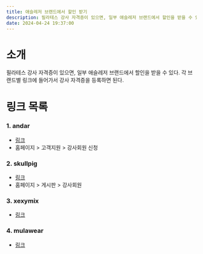 ```yaml
---
title: 애슬레저 브랜드에서 할인 받기
description: 필라테스 강사 자격증이 있으면, 일부 애슬레저 브랜드에서 할인을 받을 수 있다. 각 브랜드별 링크에 들어가서 강사 자격증을 등록하면 할인 혜택을 받을 수 있다.
date: 2024-04-24 19:37:00
---
```


# 소개

필라테스 강사 자격증이 있으면, 일부 애슬레저 브랜드에서 할인을 받을 수 있다. 
각 브랜드별 링크에 들어가서 강사 자격증을 등록하면 된다.


# 링크 목록

### 1. andar
- [링크](https://docs.google.com/forms/d/e/1FAIpQLSdbEqu-gw-qY78_0fUr5SNDz_u8cIhWTDpNDIcearfynLSQLA/viewform)
- 홈페이지 > 고객지원 > 강사회원 신청

### 2. skullpig
- [링크](https://m.skullpig.com/imember/list.html)
- 홈페이지 > 게시판 > 강사회원

### 3. xexymix
- [링크](https://www.xexymix.com/m/board.html?code=xexymix_board6&page=1&type=v&board_cate=&num1=992266&num2=00000&number=36217&lock=N&flag=notice#none)

### 4. mulawear
- [링크](https://m.mulawear.com/page/page3.html)
